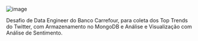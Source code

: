![image](https://user-images.githubusercontent.com/85174365/135165999-2d6c5b36-21cf-418b-b473-2d78a7faaa45.png)

Desafio de Data Engineer do Banco Carrefour, para coleta dos Top Trends do Twitter, com Armazenamento no MongoDB e Análise e Visualização com Análise de Sentimento.
